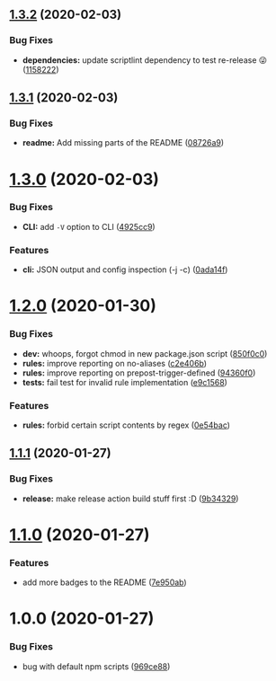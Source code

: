 ## [1.3.2](https://github.com/peerigon/scriptlint/compare/v1.3.1...v1.3.2) (2020-02-03)


### Bug Fixes

* **dependencies:** update scriptlint dependency to test re-release 😜 ([1158222](https://github.com/peerigon/scriptlint/commit/1158222))

## [1.3.1](https://github.com/peerigon/scriptlint/compare/v1.3.0...v1.3.1) (2020-02-03)


### Bug Fixes

* **readme:** Add missing parts of the README ([08726a9](https://github.com/peerigon/scriptlint/commit/08726a9))

# [1.3.0](https://github.com/peerigon/scriptlint/compare/v1.2.0...v1.3.0) (2020-02-03)


### Bug Fixes

* **CLI:** add `-V` option to CLI ([4925cc9](https://github.com/peerigon/scriptlint/commit/4925cc9))


### Features

* **cli:** JSON output and config inspection (-j -c) ([0ada14f](https://github.com/peerigon/scriptlint/commit/0ada14f))

# [1.2.0](https://github.com/peerigon/scriptlint/compare/v1.1.1...v1.2.0) (2020-01-30)


### Bug Fixes

* **dev:** whoops, forgot chmod in new package.json script ([850f0c0](https://github.com/peerigon/scriptlint/commit/850f0c0))
* **rules:** improve reporting on no-aliases ([c2e406b](https://github.com/peerigon/scriptlint/commit/c2e406b))
* **rules:** improve reporting on prepost-trigger-defined ([94360f0](https://github.com/peerigon/scriptlint/commit/94360f0))
* **tests:** fail test for invalid rule implementation ([e9c1568](https://github.com/peerigon/scriptlint/commit/e9c1568))


### Features

* **rules:** forbid certain script contents by regex ([0e54bac](https://github.com/peerigon/scriptlint/commit/0e54bac))

## [1.1.1](https://github.com/peerigon/scriptlint/compare/v1.1.0...v1.1.1) (2020-01-27)


### Bug Fixes

* **release:** make release action build stuff first :D ([9b34329](https://github.com/peerigon/scriptlint/commit/9b34329))

# [1.1.0](https://github.com/peerigon/scriptlint/compare/v1.0.0...v1.1.0) (2020-01-27)


### Features

* add more badges to the README ([7e950ab](https://github.com/peerigon/scriptlint/commit/7e950ab))

# 1.0.0 (2020-01-27)


### Bug Fixes

* bug with default npm scripts ([969ce88](https://github.com/peerigon/scriptlint/commit/969ce88))
